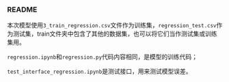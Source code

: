 ### README

​		本次模型使用`3_train_regression.csv`文件作为训练集，`regression_test.csv`作为测试集，train文件夹中包含了其他的数据集，也可以将它们当作测试集或训练集用。

​		`regression.ipynb`和`regression.py`代码内容相同，是模型的训练代码；

​		`test_interface_regression.ipynb`是测试接口，用来测试模型误差。